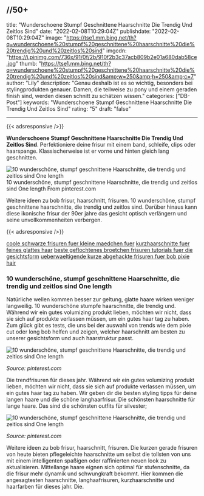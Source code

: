 //50+
---
title: "Wunderschoene Stumpf Geschnittene Haarschnitte Die Trendig Und Zeitlos Sind"
date: "2022-02-08T10:29:04Z"
publishdate: "2022-02-08T10:29:04Z"
image: "https://tse1.mm.bing.net/th?q=wunderschoene%20stumpf%20geschnittene%20haarschnitte%20die%20trendig%20und%20zeitlos%20sind"
imgcdn: "https://i.pinimg.com/736x/91/0f/2b/910f2b3c37acb809b2e01a680dab58ce.jpg"
thumb: "https://tse1.mm.bing.net/th?q=wunderschoene%20stumpf%20geschnittene%20haarschnitte%20die%20trendig%20und%20zeitlos%20sind&amp;w=250&amp;h=250&amp;c=7"
author: "Lily"
description: "Genau deshalb ist es so wichtig, besonders bei stylingprodukten genauer. Damen, die teilweise zu pony und einem geraden finish sind, werden diesen schnitt zu schätzen wissen."
categories: ["DB-Post"]
keywords: "Wunderschoene Stumpf Geschnittene Haarschnitte Die Trendig Und Zeitlos Sind"
rating: "5"
draft: "false"

---


{{< adsresponsive />}}

**Wunderschoene Stumpf Geschnittene Haarschnitte Die Trendig Und Zeitlos Sind**. Perfektioniere deine frisur mit einem band, schleife, clips oder haarspange. Klassischerweise ist er vorne und hinten gleich lang geschnitten.


![10 wunderschöne, stumpf geschnittene Haarschnitte, die trendig und zeitlos sind One length](https://tse1.mm.bing.net/th?q=wunderschoene%20stumpf%20geschnittene%20haarschnitte%20die%20trendig%20und%20zeitlos%20sind "10 wunderschöne, stumpf geschnittene Haarschnitte, die trendig und zeitlos sind One length")
10 wunderschöne, stumpf geschnittene Haarschnitte, die trendig und zeitlos sind One length From pinterest.com

Weitere ideen zu bob frisur, haarschnitt, frisuren. 10 wunderschöne, stumpf geschnittene haarschnitte, die trendig und zeitlos sind. Darüber hinaus kann diese ikonische frisur der 90er jahre das gesicht optisch verlängern und seine unvollkommenheiten verbergen.

{{< adsresponsive />}}

[coole schwarze frisuren fuer kleine maedchen fuer](/coole-schwarze-frisuren-fuer-kleine-maedchen-fuer/) [kurzhaarschnitte fuer feines glattes haar](/kurzhaarschnitte-fuer-feines-glattes-haar/) [beste geflochtenes broetchen frisuren tutorials fuer die gesichtsform](/beste-geflochtenes-broetchen-frisuren-tutorials-fuer-die-gesichtsform/) [ueberwaeltigende kurze abgehackte frisuren fuer bob pixie hair](/ueberwaeltigende-kurze-abgehackte-frisuren-fuer-bob-pixie-hair/) 

### 10 wunderschöne, stumpf geschnittene Haarschnitte, die trendig und zeitlos sind One length
Natürliche wellen kommen besser zur geltung, glatte haare wirken weniger langweilig. 10 wunderschöne stumpfe haarschnitte, die trendig und. Während wir ein gutes volumizing produkt lieben, möchten wir nicht, dass sie sich auf produkte verlassen müssen, um ein gutes haar tag zu haben. Zum glück gibt es tests, die uns bei der auswahl von trends wie dem pixie cut oder long bob helfen und zeigen, welcher haarschnitt am besten zu unserer gesichtsform und auch haarstruktur passt.


![10 wunderschöne, stumpf geschnittene Haarschnitte, die trendig und zeitlos sind One length](https://i.pinimg.com/736x/91/0f/2b/910f2b3c37acb809b2e01a680dab58ce.jpg "10 wunderschöne, stumpf geschnittene Haarschnitte, die trendig und zeitlos sind One length")

*Source: pinterest.com*

Die trendfrisuren für dieses jahr. Während wir ein gutes volumizing produkt lieben, möchten wir nicht, dass sie sich auf produkte verlassen müssen, um ein gutes haar tag zu haben. Wir geben dir die besten styling tipps für deine langen haare und die schöne langhaarfrisur. Die schönsten haarschnitte für lange haare. Das sind die schönsten outfits für silvester;


![10 wunderschöne, stumpf geschnittene Haarschnitte, die trendig und zeitlos sind One length](https://i.pinimg.com/originals/91/0f/2b/910f2b3c37acb809b2e01a680dab58ce.jpg "10 wunderschöne, stumpf geschnittene Haarschnitte, die trendig und zeitlos sind One length")

*Source: pinterest.com*

Weitere ideen zu bob frisur, haarschnitt, frisuren. Die kurzen gerade frisuren von heute bieten pflegeleichte haarschnitte um selbst die tollsten von uns mit einem intelligenten spaßigen oder raffinierten neuen look zu aktualisieren. Mittellange haare eignen sich optimal für stufenschnitte, da die frisur mehr dynamik und schwungkraft bekommt. Hier kommen die angesagtesten haarschnitte, langhaafrisuren, kurzhaarschnitte und haarfarben für dieses jahr. Die.



